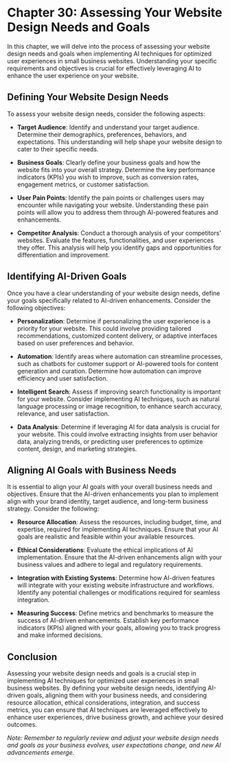 Chapter 30: Assessing Your Website Design Needs and Goals
=========================================================

In this chapter, we will delve into the process of assessing your website design needs and goals when implementing AI techniques for optimized user experiences in small business websites. Understanding your specific requirements and objectives is crucial for effectively leveraging AI to enhance the user experience on your website.

**Defining Your Website Design Needs**
--------------------------------------

To assess your website design needs, consider the following aspects:

* **Target Audience**: Identify and understand your target audience. Determine their demographics, preferences, behaviors, and expectations. This understanding will help shape your website design to cater to their specific needs.

* **Business Goals**: Clearly define your business goals and how the website fits into your overall strategy. Determine the key performance indicators (KPIs) you wish to improve, such as conversion rates, engagement metrics, or customer satisfaction.

* **User Pain Points**: Identify the pain points or challenges users may encounter while navigating your website. Understanding these pain points will allow you to address them through AI-powered features and enhancements.

* **Competitor Analysis**: Conduct a thorough analysis of your competitors' websites. Evaluate the features, functionalities, and user experiences they offer. This analysis will help you identify gaps and opportunities for differentiation and improvement.

**Identifying AI-Driven Goals**
-------------------------------

Once you have a clear understanding of your website design needs, define your goals specifically related to AI-driven enhancements. Consider the following objectives:

* **Personalization**: Determine if personalizing the user experience is a priority for your website. This could involve providing tailored recommendations, customized content delivery, or adaptive interfaces based on user preferences and behavior.

* **Automation**: Identify areas where automation can streamline processes, such as chatbots for customer support or AI-powered tools for content generation and curation. Determine how automation can improve efficiency and user satisfaction.

* **Intelligent Search**: Assess if improving search functionality is important for your website. Consider implementing AI techniques, such as natural language processing or image recognition, to enhance search accuracy, relevance, and user satisfaction.

* **Data Analysis**: Determine if leveraging AI for data analysis is crucial for your website. This could involve extracting insights from user behavior data, analyzing trends, or predicting user preferences to optimize content, design, and marketing strategies.

**Aligning AI Goals with Business Needs**
-----------------------------------------

It is essential to align your AI goals with your overall business needs and objectives. Ensure that the AI-driven enhancements you plan to implement align with your brand identity, target audience, and long-term business strategy. Consider the following:

* **Resource Allocation**: Assess the resources, including budget, time, and expertise, required for implementing AI techniques. Ensure that your AI goals are realistic and feasible within your available resources.

* **Ethical Considerations**: Evaluate the ethical implications of AI implementation. Ensure that the AI-driven enhancements align with your business values and adhere to legal and regulatory requirements.

* **Integration with Existing Systems**: Determine how AI-driven features will integrate with your existing website infrastructure and workflows. Identify any potential challenges or modifications required for seamless integration.

* **Measuring Success**: Define metrics and benchmarks to measure the success of AI-driven enhancements. Establish key performance indicators (KPIs) aligned with your goals, allowing you to track progress and make informed decisions.

**Conclusion**
--------------

Assessing your website design needs and goals is a crucial step in implementing AI techniques for optimized user experiences in small business websites. By defining your website design needs, identifying AI-driven goals, aligning them with your business needs, and considering resource allocation, ethical considerations, integration, and success metrics, you can ensure that AI techniques are leveraged effectively to enhance user experiences, drive business growth, and achieve your desired outcomes.

*Note: Remember to regularly review and adjust your website design needs and goals as your business evolves, user expectations change, and new AI advancements emerge.*
